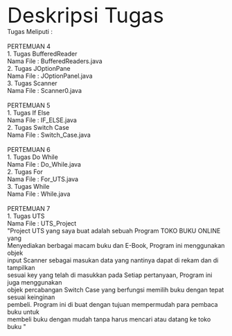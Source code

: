 <html>
  <head>
  </head>
  <body>
    <font size="30">Deskripsi Tugas</font><br>
    Tugas Meliputi :<br>
    <br>
    PERTEMUAN 4<br>
    1. Tugas BufferedReader <br>
      Nama File : BufferedReaders.java<br>
    2. Tugas JOptionPane <br>
    Nama File : JOptionPanel.java<br>
    3. Tugas Scanner<br>
       Nama File : Scanner0.java<br>
       <br>
    PERTEMUAN 5<br>
    1. Tugas If Else<br>
    Nama File : IF_ELSE.java<br>
    2. Tugas Switch Case<br>
    Nama File : Switch_Case.java<br>
    <br>
    PERTEMUAN 6<br>
    1. Tugas Do While <br>
    Nama File : Do_While.java <br>
    2. Tugas For<br>
    Nama File : For_UTS.java <br>
    3. Tugas While <br>
    Nama File : While.java <br>
    <br>
    PERTEMUAN 7 <br>
    1. Tugas UTS <br>
    Nama File : UTS_Project <br>
    "Project UTS yang saya buat adalah sebuah Program TOKO BUKU ONLINE yang <br>
    Menyediakan berbagai macam buku dan E-Book, Program ini menggunakan objek <br>
    input Scanner sebagai masukan data yang nantinya dapat di rekam dan di tampilkan <br>
    sesuai key yang telah di masukkan pada Setiap pertanyaan, Program ini juga menggunakan <br>
    objek percabangan Switch Case yang berfungsi memilih buku dengan tepat sesuai keinginan <br>
    pembeli. Program ini di buat dengan tujuan mempermudah para pembaca buku untuk <br>
    membeli buku dengan mudah tanpa harus mencari atau datang ke toko buku "<br>
    
  </body>
</html>
